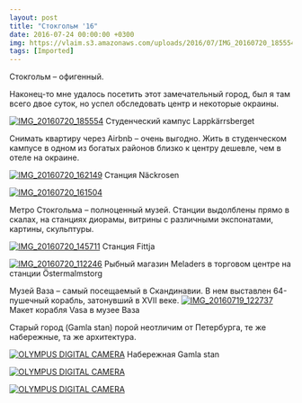 ```yaml
---
layout: post
title: "Стокгольм '16"
date: 2016-07-24 00:00:00 +0300
img: https://vlaim.s3.amazonaws.com/uploads/2016/07/IMG_20160720_185554-1024x768.jpg
tags: [Imported]
---
```


Стокгольм – офигенный.

Наконец-то мне удалось посетить этот замечательный город, был я там всего двое суток, но успел обследовать центр и некоторые окраины.

[![IMG_20160720_185554](https://vlaim.s3.amazonaws.com/uploads/2016/07/IMG_20160720_185554-1024x768.jpg)](https://vlaim.s3.amazonaws.com/uploads/2016/07/IMG_20160720_185554.jpg) Студенческий кампус Lappkärrsberget

Снимать квартиру через Airbnb – очень выгодно. Жить в студенческом кампусе в одном из богатых районов близко к центру дешевле, чем в отеле на окраине.

[![IMG_20160720_162149](https://vlaim.s3.amazonaws.com/uploads/2016/07/IMG_20160720_162149-1024x768.jpg)](https://vlaim.s3.amazonaws.com/uploads/2016/07/IMG_20160720_162149.jpg) Станция Näckrosen

[![IMG_20160720_161504](https://vlaim.s3.amazonaws.com/uploads/2016/07/IMG_20160720_161504-1024x768.jpg)](https://vlaim.s3.amazonaws.com/uploads/2016/07/IMG_20160720_161504.jpg)

Метро Стокгольма – полноценный музей. Станции выдолблены прямо в скалах, на станциях диорамы, витрины с различными экспонатами, картины, скульптуры.

[![IMG_20160720_145711](https://vlaim.s3.amazonaws.com/uploads/2016/07/IMG_20160720_145711-1024x768.jpg)](https://vlaim.s3.amazonaws.com/uploads/2016/07/IMG_20160720_145711.jpg) Станция Fittja

[![IMG_20160720_112246](https://vlaim.s3.amazonaws.com/uploads/2016/07/IMG_20160720_112246-1024x768.jpg)](https://vlaim.s3.amazonaws.com/uploads/2016/07/IMG_20160720_112246.jpg) Рыбный магазин Meladers в торговом центре на станции Östermalmstorg

Музей Ваза – самый посещаемый в Скандинавии. В нем выставлен  64-пушечный корабль, затонувший в XVII веке.
[![IMG_20160719_122737](https://vlaim.s3.amazonaws.com/uploads/2016/07/IMG_20160719_122737-1024x768.jpg)](https://vlaim.s3.amazonaws.com/uploads/2016/07/IMG_20160719_122737.jpg) Макет корабля Vasa в музее Ваза

Старый город (Gamla stan) порой неотличим от Петербурга, те же набережные, та же архитектура. 

[![OLYMPUS DIGITAL CAMERA](https://vlaim.s3.amazonaws.com/uploads/2016/07/P1010015-1024x768.jpg)](https://vlaim.s3.amazonaws.com/uploads/2016/07/P1010015.jpg) Набережная Gamla stan

[![OLYMPUS DIGITAL CAMERA](https://vlaim.s3.amazonaws.com/uploads/2016/07/P1010049-1024x768.jpg)](https://vlaim.s3.amazonaws.com/uploads/2016/07/P1010049.jpg)

[![OLYMPUS DIGITAL CAMERA](https://vlaim.s3.amazonaws.com/uploads/2016/07/P1010058-1024x768.jpg)](https://vlaim.s3.amazonaws.com/uploads/2016/07/P1010058.jpg)